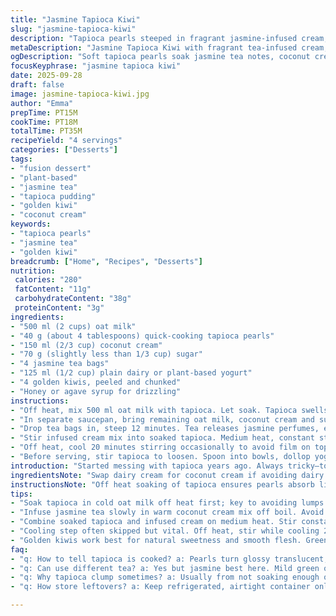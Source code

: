 ```yaml
---
title: "Jasmine Tapioca Kiwi"
slug: "jasmine-tapioca-kiwi"
description: "Tapioca pearls steeped in fragrant jasmine-infused cream, paired with golden kiwi chunks. Uses plant milk and a twist with coconut cream instead of dairy. Infuse tea slowly, watch tapioca swell to translucent pearls. Chill well. Serve topped with tangy yogurt and drizzled honey, balancing creamy, sweet and fresh notes. Textures play well—soft tapioca, silky cream, and fresh kiwi pop."
metaDescription: "Jasmine Tapioca Kiwi with fragrant tea-infused cream, soft tapioca pearls, and fresh golden kiwi. Plant-based, creamy treat, chilled with yogurt and honey drizzle."
ogDescription: "Soft tapioca pearls soak jasmine tea notes, coconut cream, and golden kiwi chunks. Chill well, top with yogurt and honey for a creamy fresh bite."
focusKeyphrase: "jasmine tapioca kiwi"
date: 2025-09-28
draft: false
image: jasmine-tapioca-kiwi.jpg
author: "Emma"
prepTime: PT15M
cookTime: PT18M
totalTime: PT35M
recipeYield: "4 servings"
categories: ["Desserts"]
tags:
- "fusion dessert"
- "plant-based"
- "jasmine tea"
- "tapioca pudding"
- "golden kiwi"
- "coconut cream"
keywords:
- "tapioca pearls"
- "jasmine tea"
- "golden kiwi"
breadcrumb: ["Home", "Recipes", "Desserts"]
nutrition: 
 calories: "280"
 fatContent: "11g"
 carbohydrateContent: "38g"
 proteinContent: "3g"
ingredients:
- "500 ml (2 cups) oat milk"
- "40 g (about 4 tablespoons) quick-cooking tapioca pearls"
- "150 ml (2/3 cup) coconut cream"
- "70 g (slightly less than 1/3 cup) sugar"
- "4 jasmine tea bags"
- "125 ml (1/2 cup) plain dairy or plant-based yogurt"
- "4 golden kiwis, peeled and chunked"
- "Honey or agave syrup for drizzling"
instructions:
- "Off heat, mix 500 ml oat milk with tapioca. Let soak. Tapioca swells—watch for pearls becoming plumper, not mushy."
- "In separate saucepan, bring remaining oat milk, coconut cream and sugar to near boil. Sugar dissolves silently; tiny bubbles cluster edges. Remove from heat."
- "Drop tea bags in, steep 12 minutes. Tea releases jasmine perfumes, earthy and floral, infusing cream mixture. Remove bags, squeeze gently, discard."
- "Stir infused cream mix into soaked tapioca. Medium heat, constant stirring—tickling, thickening, pearls turn glossy translucent. Should take about 4 minutes simmer, tapioca soft but with bite."
- "Off heat, cool 20 minutes stirring occasionally to avoid film on top. Then transfer to bowl, cover surface tightly with plastic wrap to block skin. Chill 3-4 hours."
- "Before serving, stir tapioca to loosen. Spoon into bowls, dollop yogurt atop, scatter kiwi pieces. Drizzle honey or agave to taste, adds bright sweetness against creamy base."
introduction: "Started messing with tapioca years ago. Always tricky—too soft, too gritty, never just right. Jasmine tea infusion? Adds unexpected notes, floral but not overpowering. Coconut cream swap changed game—richer, silkier. Using oat milk keeps it lighter, plant-based, no dairy worries. Golden kiwis popped up at market; their sweetness cuts acidity, smooth texture, unlike green kiwis which dominate. Yogurt gives that tang; honey drizzle finishes perfect. Talk textures. Tapioca pearls bubble, swell, jiggle when done. Look for almost translucent pearls, no raw chalky center. The smell, that jasmine aroma fills kitchen, reminds me why patience with infusion matters. Play with timings. Can simmer slightly less for chewier, few mins longer for total softness. Chill time firmed mine perfectly; tapioca clumps if rushed. Great dessert that’s also refreshing—summer evenings, no fuss. Experiment and own it, tapioca’s forgiving once you learn its signals."
ingredientsNote: "Swap dairy cream for coconut cream if avoiding dairy or seeking tropical twist—adds richness without heaviness. Tapioca pearls vary by brand; quick-cooking ones speed things but watch soak times closely. Soak tapioca well in cold milk before heat to avoid clumps and gritty textures. Golden kiwi brings natural sweetness and smooth flesh, ideal here; green ones harsher, tangier but works if you like that. Sugar amount flexible, can replace with maple syrup or agave—adjust for sweetness preference. Jasmine tea bags infuse subtle floral tones, but if unavailable, switch to mild green or white tea bags. Yogurt is key for contrast; plain plain or plant-based options both work. Honey drizzle provides balanced finish; agave or maple syrup are good alternatives, especially vegan. Keep extra milk ready—if tapioca thickens too fast or dries, add splash mid-cook to keep creamy consistency."
instructionsNote: "Off heat soaking of tapioca ensures pearls absorb liquid evenly, prevents lumping. Be patient with infusion; jasmine aroma must deepen, steep longer if weak, but avoid bitterness—oversteeped tea sours flavor. Stir constantly after combining tapioca and tea cream mix, pearls stick otherwise, burn risk. Watch tapioca texture, pearls should become translucent with tiny white center fading but remain intact. Turn off heat just when ready; residual heat finishes softening. Cooling with plastic wrap pressed on surface blocks unwanted film and oxidation, keeps tapioca silky. Chill minimum 3 hours best for set texture; shorter leaves pearls loose, less cohesive but fine if in a hurry. Before serving, breaking tapioca gently prevents gluey clumps. Final assembly balances creaminess, tang, and fresh fruit brightness. Drizzle honey last minute to prevent sinking and keep that glossy shine. Keep leftover tapioca refrigerated tightly sealed, consumes within 24 hours to avoid fermentation."
tips:
- "Soak tapioca in cold oat milk off heat first; key to avoiding lumps and gritty bits. Wait for pearls to puff up, get translucent but not mushy. Stir occasionally, watch those tiny pearls swell visually. Timing differs per brand; some need longer soak. Start gentle, no heat yet. This sets texture baseline before heat softens further."
- "Infuse jasmine tea slowly in warm coconut cream mix off boil. Avoid bitterness by not oversteeping. Smell shifts from floral to earthy if steep too long. Remove bags gently, squeeze just a little to get flavor out but skip strong tannins. Jasmine scent signals readiness. Cool briefly before mixing with tapioca soaked milk or pearl cook will turn gluey."
- "Combine soaked tapioca and infused cream on medium heat. Stir constantly—nonstop swirl motion prevents pearls from sticking or scorching bottom. Texture changes: glossy pearls with faint white centers shrinking in opacity. Usually about 4 minutes simmer tops. Listen for light bubble sound; avoid rolling boil which breaks chewy texture, pearls pop and get mealy instead."
- "Cooling step often skipped but vital. Off heat, stir while cooling 20 minutes to stop skin forming; then seal with plastic wrap right on tapioca surface. Blocks oxidation, keeps pudding silky without dry film. Chill minimum 3 hours for firmness. If rushed, pearls stay loose and pudding watery. Slow firming molds pearl structure without clumping glue."
- "Golden kiwis work best for natural sweetness and smooth flesh. Green counterparts add tang but can clash with creamy notes. Use fresh, peeled, roughly chunked pieces scattered last minute to keep pop and texture contrast. Yogurt scatters on top, adds tangy balance to rich cream and honey finishes with subtle floral sweetness. Drizzle right before serving to keep shine and avoid sinking."
faq:
- "q: How to tell tapioca is cooked? a: Pearls turn glossy translucent; white cores shrink but pearls remain whole. Feel for soft but slightly chewy texture. Overcook and pearls burst open, mushy. Under cook leaves chalky center. Watch bubbles reduce, simmer quiets down near end."
- "q: Can use different tea? a: Yes but jasmine best here. Mild green or white teas work—less floral but still fragrant. Avoid black or strong teas; can overpower creamy base. Steep time may vary; taste often to prevent bitterness. Herbal teas not recommended; no tannins so infusion weak."
- "q: Why tapioca clump sometimes? a: Usually from not soaking enough off heat or stirring too late. Tapioca swells best in cold milk first. Heating too soon locks them stiff, clumps form. Also constant stirring after adding cream mix vital. Skip it, pearls stick and burst unevenly. Add splash of milk mid-cook if too thick."
- "q: How store leftovers? a: Keep refrigerated, airtight container only. Tapioca pudding thickens in fridge and firms up more overnight. Consume within 24 hours—can ferment or sour if left longer especially with yogurt topping. Re-stir well before serving. Add milk splash if too stiff. Avoid freezing, pearls lose texture."

---
```

